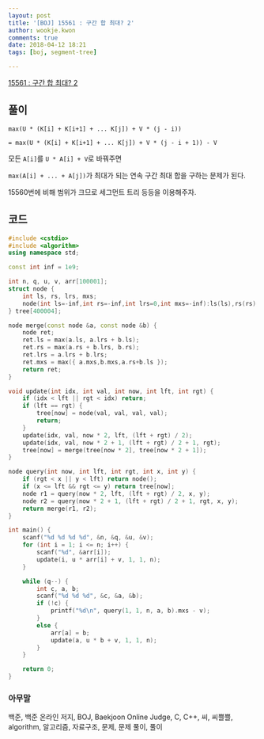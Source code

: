 ```yaml
---
layout: post
title: '[BOJ] 15561 : 구간 합 최대? 2'
author: wookje.kwon
comments: true
date: 2018-04-12 18:21
tags: [boj, segment-tree]

---
```


[15561 : 구간 합 최대? 2](https://www.acmicpc.net/problem/15561)

## 풀이

`max(U * (K[i] + K[i+1] + ... K[j]) + V * (j - i))`

`= max(U * (K[i] + K[i+1] + ... K[j]) + V * (j - i + 1)) - V`

모든 `A[i]`를 `U * A[i] + V`로 바꿔주면

`max(A[i] + ... + A[j])`가 최대가 되는 연속 구간 최대 합을 구하는 문제가 된다.

15560번에 비해 범위가 크므로 세그먼트 트리 등등을 이용해주자.

## 코드

```cpp
#include <cstdio>
#include <algorithm>
using namespace std;

const int inf = 1e9;

int n, q, u, v, arr[100001];
struct node {
    int ls, rs, lrs, mxs;
    node(int ls=-inf,int rs=-inf,int lrs=0,int mxs=-inf):ls(ls),rs(rs),lrs(lrs),mxs(mxs){}
} tree[400004];

node merge(const node &a, const node &b) {
    node ret;
    ret.ls = max(a.ls, a.lrs + b.ls);
    ret.rs = max(a.rs + b.lrs, b.rs);
    ret.lrs = a.lrs + b.lrs;
    ret.mxs = max({ a.mxs,b.mxs,a.rs+b.ls });
    return ret;
}

void update(int idx, int val, int now, int lft, int rgt) {
    if (idx < lft || rgt < idx) return;
    if (lft == rgt) {
        tree[now] = node(val, val, val, val);
        return;
    }
    update(idx, val, now * 2, lft, (lft + rgt) / 2);
    update(idx, val, now * 2 + 1, (lft + rgt) / 2 + 1, rgt);
    tree[now] = merge(tree[now * 2], tree[now * 2 + 1]);
}

node query(int now, int lft, int rgt, int x, int y) {
    if (rgt < x || y < lft) return node();
    if (x <= lft && rgt <= y) return tree[now];
    node r1 = query(now * 2, lft, (lft + rgt) / 2, x, y);
    node r2 = query(now * 2 + 1, (lft + rgt) / 2 + 1, rgt, x, y);
    return merge(r1, r2);
}

int main() {
    scanf("%d %d %d %d", &n, &q, &u, &v);
    for (int i = 1; i <= n; i++) {
        scanf("%d", &arr[i]);
        update(i, u * arr[i] + v, 1, 1, n);
    }

    while (q--) {
        int c, a, b;
        scanf("%d %d %d", &c, &a, &b);
        if (!c) {
            printf("%d\n", query(1, 1, n, a, b).mxs - v);
        }
        else {
            arr[a] = b;
            update(a, u * b + v, 1, 1, n);
        }
    }

    return 0;
}
```

### 아무말  
백준, 백준 온라인 저지, BOJ, Baekjoon Online Judge, C, C++, 씨, 씨쁠쁠, algorithm, 알고리즘, 자료구조, 문제, 문제 풀이, 풀이

